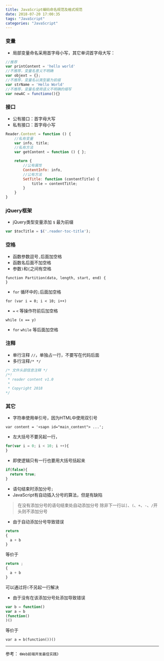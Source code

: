 ```yaml
---
title: JavaScript编码命名规范及格式规范
date: 2018-07-20 17:00:35
tags: "JavaScript"
categories: "JavaScript"
---
```


### 变量

- 局部变量命名采用首字母小写，其它单词首字母大写：
```js
//推荐
var printContent = 'hello world' 
//不推荐，变量名意义不明确
var objext = {};
//不推荐，变量名以类型最为前缀
var strName = 'Hello World'
//不推荐，变量名使用语义不明确的缩写
var newAC = functiono(){}
```

### 接口
- 公有接口：首字母大写
- 私有接口：首字母小写

```js
Reader.Content = function () {
    //私有变量
    var info, title;
    //私有方法
    var getContent = function () { };

    return {
        //公有属性
        ContentInfo: info,
        //公有方法
        SetTitle: function (contentTitle) {
            title = contentTitle;
        }
    }
}
```

### jQuery框架
- jQuery类型变量添加 `$` 最为前缀

```js
var $tocTitle = $('.reader-toc-title');
```
### 空格
- 函数参数逗号`,`后面加空格
- 函数名后面不加空格
- 参数`)`和`{`之间有空格
```
function Partition(data, length, start, end) {
}
```

- `for` 循环中的`;`后面加空格
```
for (var i = 0; i < 10; i++) 
```
- `=` `<` 等操作符前后加空格
```
while (x == y)
```
-  `for` `while` 等后面加空格

### 注释
- 单行注释 `//`，单独占一行，不要写在代码后面
- 多行注释`/* */`

```js
/* 文件头部信息注释 */
/*!
 * reader content v1.0
 *
 * Copyright 2018
*/
```
### 其它

-  字符串使用单引号，因为HTML中使用双引号

```
var content = '<sapn id="main_content"> ...';
```

- 左大括号不要另起一行，
```js
for(var i = 0; i < 10; i ++){
}
```
- 即使逻辑只有一行也要用大括号括起来
```js
if(false){
  return true;
}
```
- 语句结束时添加分号`;`
- JavaScript有自动插入分号的算法，但是有缺陷

>在没有添加分号的语句结束处自动添加分号
除非下一行以`[`、`(`、`+`、`-`、`/`开头则不添加分号

- 由于自动添加分号导致错误
```js
return 
{
  a + b
}
```
等价于
```js
return ;
{
  a + b
}
```
可以通过将`(`不另起一行解决
- 由于没有在该添加分号处添加导致错误
```js
var b = function()
var a = b
(function()
)()
```
等价于
```
var a = b(function())()
```

-----
参考：  `《Web前端开发最佳实践》`